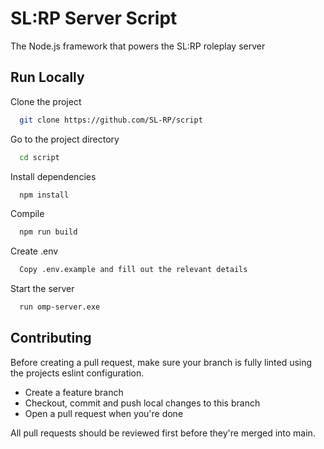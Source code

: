 
# SL:RP Server Script
The Node.js framework that powers the SL:RP roleplay server



## Run Locally

Clone the project

```bash
  git clone https://github.com/SL-RP/script
```

Go to the project directory

```bash
  cd script
```

Install dependencies

```bash
  npm install
```

Compile

```bash
  npm run build
```

Create .env

```bash
  Copy .env.example and fill out the relevant details
```

Start the server

```bash
  run omp-server.exe
```



## Contributing

Before creating a pull request, make sure your branch is fully linted using the projects eslint configuration.

- Create a feature branch
- Checkout, commit and push local changes to this branch
- Open a pull request when you're done

All pull requests should be reviewed first before they're merged into main.
